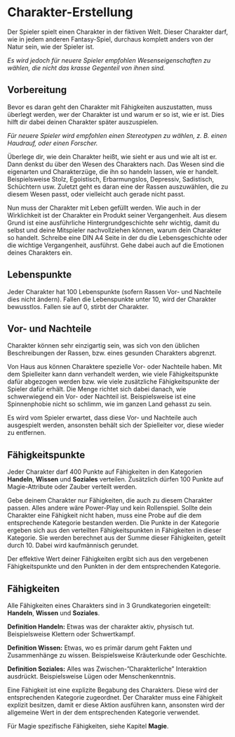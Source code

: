 # Charakter-Erstellung
Der Spieler spielt einen Charakter in der fiktiven Welt. Dieser Charakter darf, wie in jedem anderen Fantasy-Spiel, 
durchaus komplett anders von der Natur sein, wie der Spieler ist. 

*Es wird jedoch für neuere Spieler empfohlen Wesenseigenschaften zu wählen, die nicht das krasse Gegenteil von ihnen sind.*

## Vorbereitung
Bevor es daran geht den Charakter mit Fähigkeiten auszustatten, muss überlegt werden, wer der Charakter ist und warum er so ist, 
wie er ist. Dies hilft dir dabei deinen Charakter später auszuspielen.

*Für neuere Spieler wird empfohlen einen Stereotypen zu wählen, z. B. einen Haudrauf, oder einen Forscher.*

Überlege dir, wie dein Charakter heißt, wie sieht er aus und wie alt ist er. Dann denkst du über den Wesen des Charakters nach. 
Das Wesen sind die eigenarten und Charakterzüge, die ihn so handeln lassen, wie er handelt. 
Beispielsweise Stolz, Egoistisch, Erbarmungslos, Depressiv, Sadistisch, Schüchtern usw.
Zuletzt geht es daran eine der Rassen auszuwählen, die zu diesem Wesen passt, oder vielleicht auch gerade nicht passt.

Nun muss der Charakter mit Leben gefüllt werden. 
Wie auch in der Wirklichkeit ist der Charakter ein Produkt seiner Vergangenheit. 
Aus diesem Grund ist eine ausführliche Hintergrundgeschichte sehr wichtig, damit du selbst und deine Mitspieler nachvollziehen können, 
warum dein Charakter so handelt. 
Schreibe eine DIN A4 Seite in der du die Lebensgeschichte oder die wichtige Vergangenheit, ausführst. 
Gehe dabei auch auf die Emotionen deines Charakters ein.

## Lebenspunkte
Jeder Charakter hat 100 Lebenspunkte (sofern Rassen Vor- und Nachteile dies nicht ändern). 
Fallen die Lebenspunkte unter 10, wird der Charakter bewusstlos. Fallen sie auf 0, stirbt der Charakter.

## Vor- und Nachteile
Charakter können sehr einzigartig sein, was sich von den üblichen Beschreibungen der Rassen, bzw. eines gesunden Charakters abgrenzt.

Von Haus aus können Charaktere spezielle Vor- oder Nachteile haben. 
Mit dem Spielleiter kann dann verhandelt werden, wie viele Fähigkeitspunkte dafür abgezogen werden 
bzw. wie viele zusätzliche Fähigkeitspunkte der Spieler dafür erhält. Die Menge richtet sich dabei danach, 
wie schwerwiegend ein Vor- oder Nachteil ist. 
Beispielsweise ist eine Spinnenphobie nicht so schlimm, wie im ganzen Land gehasst zu sein.

Es wird vom Spieler erwartet, dass diese Vor- und Nachteile auch ausgespielt werden, 
ansonsten behält sich der Spielleiter vor, diese wieder zu entfernen.

## Fähigkeitspunkte
Jeder Charakter darf 400 Punkte auf Fähigkeiten in den Kategorien **Handeln**, **Wissen** und **Soziales** verteilen. 
Zusätzlich dürfen 100 Punkte auf Magie-Attribute oder Zauber verteilt werden.

Gebe deinem Charakter nur Fähigkeiten, die auch zu diesem Charakter passen. 
Alles andere wäre Power-Play und kein Rollenspiel.
Sollte dein Charakter eine Fähigkeit nicht haben, muss eine Probe auf die dem entsprechende Kategorie bestanden werden. 
Die Punkte in der Kategorie ergeben sich aus den verteilten Fähigkeitspunkten in Fähigkeiten in dieser Kategorie. 
Sie werden berechnet aus der Summe dieser Fähigkeiten, geteilt durch 10. Dabei wird kaufmännisch gerundet.

Der effektive Wert deiner Fähigkeiten ergibt sich aus den vergebenen Fähigkeitspunkte und den Punkten in der dem entsprechenden Kategorie.

## Fähigkeiten
Alle Fähigkeiten eines Charakters sind in 3 Grundkategorien eingeteilt: **Handeln**, **Wissen** und **Soziales**. 

**Definition Handeln:** Etwas was der charakter aktiv, physisch tut. Beispielsweise Klettern oder Schwertkampf.

**Definition Wissen:** Etwas, wo es primär darum geht Fakten und Zusammenhänge zu wissen. Beispielsweise Kräuterkunde oder Geschichte.

**Definition Soziales:** Alles was Zwischen-”Charakterliche” Interaktion ausdrückt. Beispielsweise Lügen oder Menschenkenntnis.

Eine Fähigkeit ist eine explizite Begabung des Charakters. Diese wird der entsprechenden Kategorie zugeordnet. 
Der Charakter muss eine Fähigkeit explizit besitzen, damit er diese Aktion ausführen kann, 
ansonsten wird der allgemeine Wert in der dem entsprechenden Kategorie verwendet. 

Für Magie spezifische Fähigkeiten, siehe Kapitel **Magie**.


